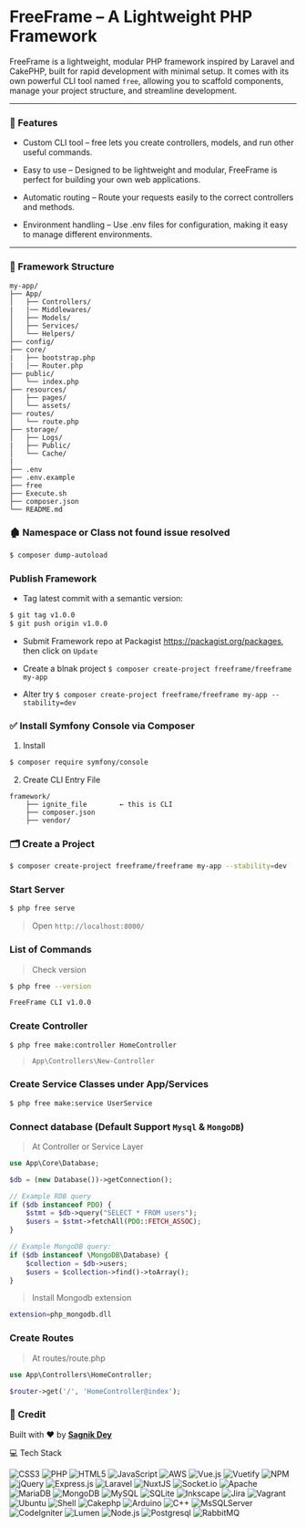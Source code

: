 # FreeFrame – A Lightweight PHP Framework

FreeFrame is a lightweight, modular PHP framework inspired by Laravel and CakePHP, built for rapid development with minimal setup. It comes with its own powerful CLI tool named `free`, allowing you to scaffold components, manage your project structure, and streamline development.

---

### 🚀 Features

- Custom CLI tool – free lets you create controllers, models, and run other useful commands.

- Easy to use – Designed to be lightweight and modular, FreeFrame is perfect for building your own web applications.

- Automatic routing – Route your requests easily to the correct controllers and methods.

- Environment handling – Use .env files for configuration, making it easy to manage different environments.

---

### 🧱 Framework Structure
```text
my-app/
├── App/
│   ├── Controllers/
|   |── Middlewares/ 
│   ├── Models/
│   ├── Services/
│   └── Helpers/
├── config/
├── core/
|   ├── bootstrap.php
|   |── Router.php
├── public/
│   └── index.php
├── resources/
│   ├── pages/
│   └── assets/
├── routes/
│   └── route.php
├── storage/
│   ├── Logs/
|   ├── Public/
│   └── Cache/
|   
├── .env
├── .env.example
├── free
├── Execute.sh
├── composer.json
└── README.md
```

### 🏚️ Namespace or Class not found issue resolved
```sh
$ composer dump-autoload
```
### Publish Framework
- Tag latest commit with a semantic version:
```sh
$ git tag v1.0.0
$ git push origin v1.0.0
```
- Submit Framework repo at Packagist
https://packagist.org/packages, then click on `Update`

- Create a blnak project `$ composer create-project freeframe/freeframe my-app`
- Alter try `$ composer create-project freeframe/freeframe my-app --stability=dev`

### ✅ Install Symfony Console via Composer
1. Install
```sh
$ composer require symfony/console
```
2. Create CLI Entry File
```text
framework/
    ├── ignite_file        ← this is CLI
    ├── composer.json
    ├── vendor/
```

### 🗂️ Create a Project
```sh
$ composer create-project freeframe/freeframe my-app --stability=dev
```

###  Start Server
```sh
$ php free serve
```
> Open `http://localhost:8000/`

### List of Commands
> Check version
```sh
$ php free --version
```
```sh
FreeFrame CLI v1.0.0
```
###  Create Controller
```sh
$ php free make:controller HomeController
```
> `App\Controllers\New-Controller`

### Create Service Classes under App/Services
```sh
$ php free make:service UserService
```

### Connect database (Default Support `Mysql` & `MongoDB`)
> At Controller or Service Layer
```php
use App\Core\Database;

$db = (new Database())->getConnection();

// Example RDB query
if ($db instanceof PDO) {
    $stmt = $db->query("SELECT * FROM users");
    $users = $stmt->fetchAll(PDO::FETCH_ASSOC);
}

// Example MongoDB query:
if ($db instanceof \MongoDB\Database) {
    $collection = $db->users;
    $users = $collection->find()->toArray();
}
```
> Install Mongodb extension
```sh
extension=php_mongodb.dll
```

### Create Routes
> At routes/route.php
```php
use App\Controllers\HomeController;

$router->get('/', 'HomeController@index');
```

### 👏 Credit
Built with ❤️ by **[Sagnik Dey](https://github.com/sagnikrivud)**

💻 Tech Stack


![CSS3](https://img.shields.io/badge/css3-%231572B6.svg?style=plastic&logo=css3&logoColor=white) ![PHP](https://img.shields.io/badge/php-%23777BB4.svg?style=plastic&logo=php&logoColor=white) ![HTML5](https://img.shields.io/badge/html5-%23E34F26.svg?style=plastic&logo=html5&logoColor=white) ![JavaScript](https://img.shields.io/badge/javascript-%23323330.svg?style=plastic&logo=javascript&logoColor=%23F7DF1E) ![AWS](https://img.shields.io/badge/AWS-%23FF9900.svg?style=plastic&logo=amazon-aws&logoColor=white) ![Vue.js](https://img.shields.io/badge/vuejs-%2335495e.svg?style=plastic&logo=vuedotjs&logoColor=%234FC08D) ![Vuetify](https://img.shields.io/badge/Vuetify-1867C0?style=plastic&logo=vuetify&logoColor=AEDDFF) ![NPM](https://img.shields.io/badge/NPM-%23000000.svg?style=plastic&logo=npm&logoColor=white) ![jQuery](https://img.shields.io/badge/jquery-%230769AD.svg?style=plastic&logo=jquery&logoColor=white) ![Express.js](https://img.shields.io/badge/express.js-%23404d59.svg?style=plastic&logo=express&logoColor=%2361DAFB) ![Laravel](https://img.shields.io/badge/laravel-%23FF2D20.svg?style=plastic&logo=laravel&logoColor=white) ![NuxtJS](https://img.shields.io/badge/Nuxt-black?style=plastic&logo=nuxt.js&logoColor=white) ![Socket.io](https://img.shields.io/badge/Socket.io-black?style=plastic&logo=socket.io&badgeColor=010101) ![Apache](https://img.shields.io/badge/apache-%23D42029.svg?style=plastic&logo=apache&logoColor=white) ![MariaDB](https://img.shields.io/badge/MariaDB-003545?style=plastic&logo=mariadb&logoColor=white) ![MongoDB](https://img.shields.io/badge/MongoDB-%234ea94b.svg?style=plastic&logo=mongodb&logoColor=white) ![MySQL](https://img.shields.io/badge/mysql-%2300f.svg?style=plastic&logo=mysql&logoColor=white) ![SQLite](https://img.shields.io/badge/sqlite-%2307405e.svg?style=plastic&logo=sqlite&logoColor=white) ![Inkscape](https://img.shields.io/badge/Inkscape-e0e0e0?style=plastic&logo=inkscape&logoColor=080A13) ![Jira](https://img.shields.io/badge/jira-%230A0FFF.svg?style=plastic&logo=jira&logoColor=white) ![Vagrant](https://img.shields.io/badge/vagrant-%231563FF.svg?style=plastic&logo=vagrant&logoColor=white) ![Ubuntu](https://img.shields.io/badge/Ubuntu-E95420?style=plastic&logo=ubuntu&logoColor=white)
![Shell](https://img.shields.io/badge/shell-%231563FF.svg?style=plastic&logo=shell&logoColor=white) ![Cakephp](https://img.shields.io/badge/cakephp-%23FF2D20.svg?style=plastic&logo=cakephp&logoColor=white) ![Arduino](https://img.shields.io/badge/arduino-%231563FF.svg?style=plastic&logo=arduino&logoColor=white) ![C++](https://img.shields.io/badge/c++-%231563FF.svg?style=plastic&logo=cplusplus&logoColor=white) ![MsSQLServer](https://img.shields.io/badge/mssql-%23FF2D20.svg?style=plastic&logo=microsoft-sql-server&logoColor=white) ![CodeIgniter](https://img.shields.io/badge/CodeIgniter-%23FF2D20.svg?style=plastic&logo=codeigniter&logoColor=white) ![Lumen](https://img.shields.io/badge/Lumen-%23FF2D20.svg?style=plastic&logo=lumen&logoColor=white) ![Node.js](https://img.shields.io/badge/Node.js-%2343853D.svg?style=plastic&logo=node.js&logoColor=white) ![Postgresql](https://img.shields.io/badge/postgres-%23316192.svg?style=plastic&logo=postgresql&logoColor=white) ![RabbitMQ](https://img.shields.io/badge/Rabbitmq-%23FF6600.svg?style=plastic&logo=rabbitmq&logoColor=white)
